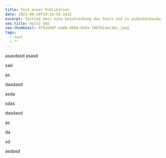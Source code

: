 ```yaml
---
title: Test einer Publikation
date: 2021-08-29T19:16:54.141Z
excerpt: Testing desc eine beschreibung des Posts und so asdasdasdasdasdasd
seo.title: Hallo SEO
seo.thumbnail: 0f91b9df-ea68-49bd-8eb5-788fb14ec1bc.jpeg
tags:
  - text
  - ""
---
```

asasdasd asasd

sad

as

dasdasd

asda

sdas

dasdasd

as

da

sd

asdasd